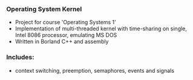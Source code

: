 ### Operating System Kernel
- Project for course 'Operating Systems 1'
- Implementation of multi-threaded kernel with time-sharing on single, Intel 8086 processor, emulating MS DOS
- Written in Borland C++ and assembly
###
### Includes:
- context switching, preemption, semaphores, events and signals
